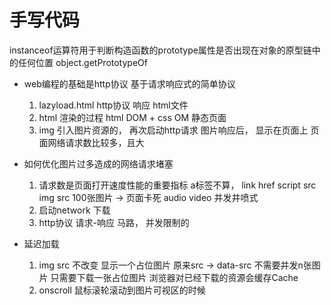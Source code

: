# 手写代码

instanceof运算符用于判断构造函数的prototype属性是否出现在对象的原型链中的任何位置
object.getPrototypeOf

- web编程的基础是http协议  基于请求响应式的简单协议
    1. lazyload.html  http协议
    响应  html文件
    2. html 渲染的过程  html DOM + css OM  静态页面
    3. img 引入图片资源的， 再次启动http请求
        图片响应后， 显示在页面上
        页面网络请求数比较多，且大

- 如何优化图片过多造成的网络请求堵塞
    1. 请求数是页面打开速度性能的重要指标
        a标签不算，
        link  href 
        script src 
        img  src  100张图片 -> 页面卡死
        audio  video
        并发井喷式
    2. 启动network 下载
    3. http协议  请求-响应  马路， 并发限制的

- 延迟加载
    1. img src 不改变
        显示一个占位图片
        原来src -> data-src 不需要并发n张图片
        只需要下载一张占位图片  浏览器对已经下载的资源会缓存Cache
    2. onscroll  鼠标滚轮滚动到图片可视区的时候